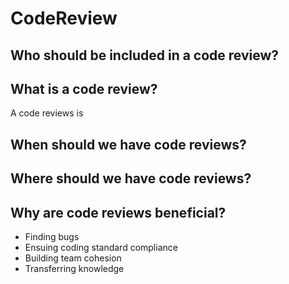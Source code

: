 # CodeReview

## Who should be included in a code review?

## What is a code review?
A code reviews is 

## When should we have code reviews?

## Where should we have code reviews?

## Why are code reviews beneficial?
- Finding bugs
- Ensuing coding standard compliance
- Building team cohesion
- Transferring knowledge
